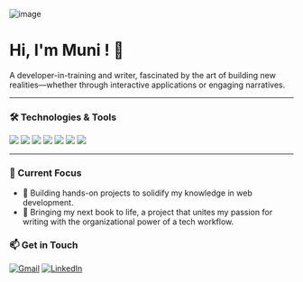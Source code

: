 
![image](https://github.com/user-attachments/assets/8a1e61fa-b908-4e02-b1bc-00cd825b3c84)

# Hi, I'm Muni ! 👋

A developer-in-training and writer, fascinated by the art of building new realities—whether through interactive applications or engaging narratives.

---

### 🛠️ Technologies & Tools

<div>
  <img src="https://img.shields.io/badge/HTML5-E34F26?style=for-the-badge&logo=html5&logoColor=white" />
  <img src="https://img.shields.io/badge/CSS3-1572B6?style=for-the-badge&logo=css3&logoColor=white" />
  <img src="https://img.shields.io/badge/JavaScript-F7DF1E?style=for-the-badge&logo=javascript&logoColor=black" />
  <img src="https://img.shields.io/badge/TypeScript-3178C6?style=for-the-badge&logo=typescript&logoColor=white" />
  <img src="https://img.shields.io/badge/Node.js-339933?style=for-the-badge&logo=nodedotjs&logoColor=white" />
  <img src="https://img.shields.io/badge/Python-3776AB?style=for-the-badge&logo=python&logoColor=white" />
  <img src="https://img.shields.io/badge/C%23-239120?style=for-the-badge&logo=c-sharp&logoColor=white" />
</div>

---
### 🎯 Current Focus

* 🌱 Building hands-on projects to solidify my knowledge in web development.
* 📖 Bringing my next book to life, a project that unites my passion for writing with the organizational power of a tech workflow.

### 📫 Get in Touch

[![Gmail](https://img.shields.io/badge/Gmail-D14836?style=for-the-badge&logo=gmail&logoColor=white)](mailto:seomilena@gmail.com)
[![LinkedIn](https://img.shields.io/badge/LinkedIn-0077B5?style=for-the-badge&logo=linkedin&logoColor=white)](https://www.linkedin.com/in/milena-leal-51583b19a/)
